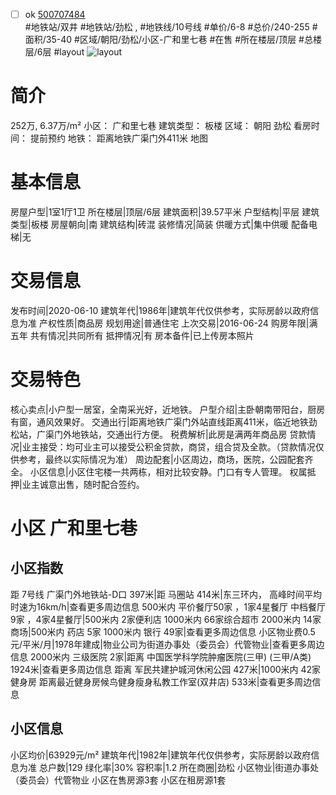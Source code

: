 - [ ] ok [500707484](https://bj.5i5j.com/ershoufang/500707484.html)  
 #地铁站/双井 #地铁站/劲松 ,  #地铁线/10号线
#单价/6-8 #总价/240-255 #面积/35-40   #区域/朝阳/劲松/小区-广和里七巷 #在售 #所在楼层/顶层 #总楼层/6层 #layout 
![layout](http://image2.5i5j.com//group2/M00/F6/59/CgqJM17gNIOAYSJcAALTARxmelo859.jpg_P5.jpg) 
# 简介 
 252万,  6.37万/m² 
小区： 广和里七巷
建筑类型： 板楼
区域： 朝阳 劲松
看房时间： 提前预约
地铁： 距离地铁广渠门外411米 地图
# 基本信息 
 房屋户型|1室1厅1卫
所在楼层|顶层/6层
建筑面积|39.57平米
户型结构|平层
建筑类型|板楼
房屋朝向|南
建筑结构|砖混
装修情况|简装
供暖方式|集中供暖
配备电梯|无
# 交易信息 
 发布时间|2020-06-10
建筑年代|1986年|建筑年代仅供参考，实际房龄以政府信息为准
产权性质|商品房
规划用途|普通住宅
上次交易|2016-06-24
购房年限|满五年
共有情况|共同所有
抵押情况|有
房本备件|已上传房本照片
# 交易特色 
 核心卖点|小户型一居室，全南采光好，近地铁。
户型介绍|主卧朝南带阳台，厨房有窗，通风效果好。
交通出行|距离地铁广渠门外站直线距离411米，临近地铁劲松站，广渠门外地铁站，交通出行方便。
税费解析|此房是满两年商品房
贷款情况|业主接受：均可业主可以接受公积金贷款，商贷，组合贷及全款。（贷款情况仅供参考，最终以实际情况为准）
周边配套|小区周边，商场，医院，公园配套齐全。
小区信息|小区住宅楼一共两栋，相对比较安静。门口有专人管理。
权属抵押|业主诚意出售，随时配合签约。
# 小区 广和里七巷
## 小区指数 
 距 7号线 广渠门外地铁站-D口 397米|距 马圈站 414米|东三环内， 高峰时间平均时速为16km/h|查看更多周边信息
500米内 平价餐厅50家 ，1家4星餐厅
中档餐厅9家 ，4家4星餐厅|500米内 2家便利店
1000米内 66家综合超市
2000米内 14家商场|500米内 药店 5家
1000米内 银行 49家|查看更多周边信息
小区物业费0.5元/平米/月|1978年建成|物业公司为街道办事处（委员会）代管物业|查看更多周边信息
2000米内 三级医院 2家|距离 中国医学科学院肿瘤医院(三甲) (三甲/A类) 1924米|查看更多周边信息
距离 军民共建护城河休闲公园 427米|1000米内 42家 健身房
距离最近健身房候鸟健身瘦身私教工作室(双井店) 533米|查看更多周边信息
## 小区信息 
 小区均价|63929元/m²
建筑年代|1982年|建筑年代仅供参考，实际房龄以政府信息为准
总户数|129
绿化率|30%
容积率|1.2
所在商圈|劲松
小区物业|街道办事处（委员会）代管物业
小区在售房源3套
小区在租房源1套
